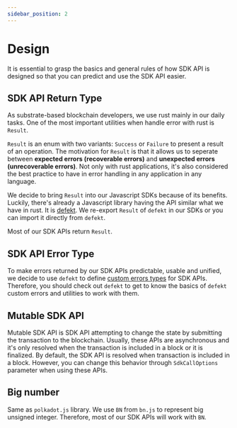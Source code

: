 ```yaml
---
sidebar_position: 2
---
```


# Design

It is essential to grasp the basics and general rules of how SDK API is designed so that you can predict and use the SDK API easier.

## SDK API Return Type

As substrate-based blockchain developers, we use rust mainly in our daily tasks. One of the most important utilities when handle error with rust is `Result`.

`Result` is an enum with two variants: `Success` or `Failure` to present a result of an operation. The motivation for `Result` is that it allows us to seperate between **expected errors (recoverable errors)** and **unexpected errors (unrecoverable errors)**. Not only with rust applications, it's also considered the best practice to have in error handling in any application in any language.

We decide to bring `Result` into our Javascript SDKs because of its benefits. Luckily, there's already a Javascript library having the API similar what we have in rust. It is [defekt](https://github.com/thenativeweb/defekt#using-result). We re-export `Result` of `defekt` in our SDKs or you can import it directly from `defekt`.

Most of our SDK APIs return `Result`.

## SDK API Error Type

To make errors returned by our SDK APIs predictable, usable and unified, we decide to use `defekt` to define [custom errors types](https://github.com/thenativeweb/defekt#creating-custom-errors) for SDK APIs. Therefore, you should check out `defekt` to get to know the basics of `defekt` custom errors and utilities to work with them.

## Mutable SDK API

Mutable SDK API is SDK API attempting to change the state by submitting the transaction to the blockchain. Usually, these APIs are asynchronous and it's only resolved when the transaction is included in a block or it is finalized. By default, the SDK API is resolved when transaction is included in a block. However, you can change this behavior through `SdkCallOptions` parameter when using these APIs.

## Big number

Same as `polkadot.js` library. We use `BN` from `bn.js` to represent big unsigned integer. Therefore, most of our SDK APIs will work with `BN`.
